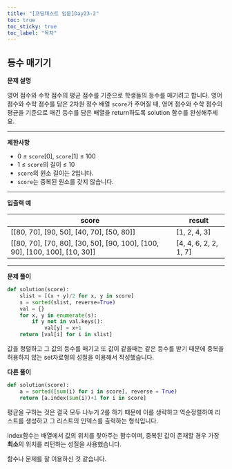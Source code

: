 ```yaml
---
title: "[코딩테스트 입문]Day23-2"
toc: true
toc_sticky: true
toc_label: "목차"
---
```


## 등수 매기기

**문제 설명**

영어 점수와 수학 점수의 평균 점수를 기준으로 학생들의 등수를 매기려고 합니다. 영어 점수와 수학 점수를 담은 2차원 정수 배열 `score`가 주어질 때, 영어 점수와 수학 점수의 평균을 기준으로 매긴 등수를 담은 배열을 return하도록 solution 함수를 완성해주세요.

------

**제한사항**

- 0 ≤ `score`[0], `score`[1] ≤ 100
- 1 ≤ `score`의 길이 ≤ 10
- `score`의 원소 길이는 2입니다.
- `score`는 중복된 원소를 갖지 않습니다.

------

**입출력 예**

| score                                                        | result                |
| ------------------------------------------------------------ | --------------------- |
| [[80, 70], [90, 50], [40, 70], [50, 80]]                     | [1, 2, 4, 3]          |
| [[80, 70], [70, 80], [30, 50], [90, 100], [100, 90], [100, 100], [10, 30]] | [4, 4, 6, 2, 2, 1, 7] |

---

**문제 풀이**

```python
def solution(score):
    slist = [(x + y)/2 for x, y in score]
    s = sorted(slist, reverse=True)
    val = {}
    for x, y in enumerate(s):
        if y not in val.keys():
            val[y] = x+1
    return [val[i] for i in slist]
```

값을 정렬하고 그 값의 등수를 매기고 또 값이 같을때는 같은 등수를 받기 때문에 중복을 허용하지 않는 set자료형의 성질을 이용해서 작성했습니다.

**다른 풀이**

```python
def solution(score):
    a = sorted([sum(i) for i in score], reverse = True)
    return [a.index(sum(i))+1 for i in score]
```

평균을 구하는 것은 결국 모두 나누기 2를 하기 때문에 이를 생략하고 역순정렬하여 리스트를 생성하고 그 리스트의 인덱스를 출력하는 형식입니다.

index함수는 배열에서 값의 위치를 찾아주는 함수이며, 중복된 값이 존재할 경우 가장 **최소**의 위치를 리턴하는 성질을 사용했습니다.

함수나 문제를 잘 이용하신 것 같습니다.

